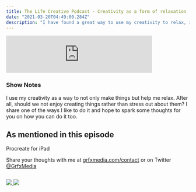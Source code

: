 ```yaml
---
title: The Life Creative Podcast - Creativity as a form of relaxation
date: "2021-03-20T04:49:00.284Z"
description: "I have found a great way to use my creativity to relax, it might help you, so why not listen to this episode to find out more."
---
```


<iframe src="https://anchor.fm/peter-witham/embed/episodes/Creativity-as-a-form-of-relaxation-et3sod" height="102px" width="400px" frameborder="0" scrolling="no"></iframe>

### Show Notes

I use my creativity as a way to not only make things but help me relax. After all, should we not enjoy creating things rather than stress out about them? I share one of the ways I like to do it and hope to spark some thoughts for you on how you can do it too.

## As mentioned in this episode
Procreate for iPad

Share your thoughts with me at [grfxmedia.com/contact](https://grfxmedia.com/contact) or on Twitter [@GrfxMedia](https://twitter.com/grfxmedia)

<div class="podcastSubscribeButton">
<a href="https://anchor.fm/peter-witham">
<img src="/images/subscribe-to-podcast.png" style="margin: auto;"/>
</a>
<a href="https://www.buymeacoffee.com/pwcom">
<img src="/images/buy-me-a-coffee.png" style="margin: auto; padding-top: 1em;"/>
</a>
</div>
